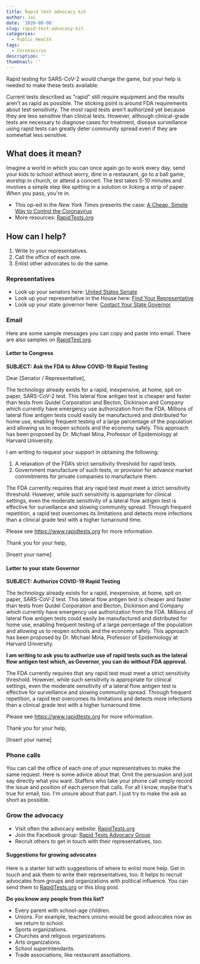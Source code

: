 ```yaml
---
title: Rapid test advocacy kit
author: Jai
date: '2020-08-08'
slug: rapid-test-advocacy-kit
categories:
  - Public Health
tags:
  - Coronavirus
description: ''
thumbnail: ''
---
```


Rapid testing for SARS-CoV-2 would change the game, but your help is needed to make these tests available.

Current tests described as "rapid" still require equipment and the results aren't as rapid as possible. The sticking point is around FDA requirements about test sensitivity. The most rapid tests aren't authorized yet because they are less sensitive than clinical tests. However, although clinical-grade tests are necessary to diagnose cases for treatment, disease surveillance using rapid tests can greatly deter community spread even if they are somewhat less sensitive.

## What does it mean?
Imagine a world in which you can once again go to work every day, send your kids to school without worry, dine in a restaurant, go to a ball game, worship in church, or attend a concert. The test takes 5-10 minutes and involves a simple step like spitting in a solution or licking a strip of paper. When you pass, you're in.

- This op-ed in the *New York Times* presents the case: [A Cheap, Simple Way to Control the Coronavirus](https://www.nytimes.com/2020/07/03/opinion/coronavirus-tests.html)
- More resources: [RapidTests.org](https://www.rapidtests.org)

## How can I help?
1. Write to your representatives.
1. Call the office of each one.
1. Enlist other advocates to do the same.

### Representatives
- Look up your senators here: [United States Senate](https://www.senate.gov/senators/contact)
- Look up your representative in the House here: [Find Your Representative](https://www.house.gov/representatives/find-your-representative)
- Look up your state governor here: [Contact Your State Governor](https://www.usa.gov/state-governor)

### Email
Here are some sample messages you can copy and paste into email. There are also samples on [RapidTest.org](https://www.rapidtests.org).

#### Letter to Congress
**SUBJECT: Ask the FDA to Allow COVID-19 Rapid Testing**

Dear [Senator / Representative],

The technology already exists for a rapid, inexpensive, at home, spit on paper, SARS-CoV-2 test. This lateral flow antigen test is cheaper and faster than tests from Quidel Corporation and Becton, Dickinson and Company which currently have emergency use authorization from the FDA. Millions of lateral flow antigen tests could easily be manufactured and distributed for home use, enabling frequent testing of a large percentage of the population and allowing us to reopen schools and the economy safely. This approach has been proposed by Dr. Michael Mina, Professor of Epidemiology at Harvard University.

I am writing to request your support in obtaining the following:

1. A relaxation of the FDA’s strict sensitivity threshold for rapid tests.
1. Government manufacture of such tests, or provision for advance market commitments for private companies to manufacture them.

The FDA currently requires that any rapid test must meet a strict sensitivity threshold. However, while such sensitivity is appropriate for clinical settings, even the moderate sensitivity of a lateral flow antigen test is effective for surveillance and slowing community spread. Through frequent repetition, a rapid test overcomes its limitations and detects more infections than a clinical grade test with a higher turnaround time.

Please see https://www.rapidtests.org for more information.

Thank you for your help,

[Insert your name]

#### Letter to your state Governor
**SUBJECT: Authorize COVID-19 Rapid Testing**

The technology already exists for a rapid, inexpensive, at home, spit on paper, SARS-CoV-2 test. This lateral flow antigen test is cheaper and faster than tests from Quidel Corporation and Becton, Dickinson and Company which currently have emergency use authorization from the FDA. Millions of lateral flow antigen tests could easily be manufactured and distributed for home use, enabling frequent testing of a large percentage of the population and allowing us to reopen schools and the economy safely. This approach has been proposed by Dr. Michael Mina, Professor of Epidemiology at Harvard University.

**I am writing to ask you to authorize use of rapid tests such as the lateral flow antigen test which, as Governor, you can do without FDA approval.**

The FDA currently requires that any rapid test must meet a strict sensitivity threshold. However, while such sensitivity is appropriate for clinical settings, even the moderate sensitivity of a lateral flow antigen test is effective for surveillance and slowing community spread. Through frequent repetition, a rapid test overcomes its limitations and detects more infections than a clinical grade test with a higher turnaround time.

Please see https://www.rapidtests.org for more information.

Thank you for your help,

[Insert your name]

### Phone calls
You can call the office of each one of your representatives to make the same request. Here is some advice about that. Omit the persuasion and just say directly what you want. Staffers who take your phone call simply record the issue and position of each person that calls. For all I know, maybe that's true for email, too. I'm unsure about that part. I just try to make the ask as short as possible.

### Grow the advocacy
- Visit often the advocacy website: [RapidTests.org](https://www.rapidtests.org)
- Join the Facebook group: [Rapid Tests Advocacy Group](https://www.facebook.com/groups/590134215033774/)
- Recruit others to get in touch with their representatives, too.

#### Suggestions for growing advocates
Here is a starter list with suggestions of where to enlist more help. Get in touch and ask them to write their representatives, too. It helps to recruit advocates from groups and organizations with political influence. You can send them to [RapidTests.org](https://www.rapidtests.org) or this blog post.

**Do you know any people from this list?**

- Every parent with school-age children.
- Unions. For example, teachers unions would be good advocates now as we return to school.
- Sports organizations.
- Churches and religous organizations.
- Arts organizations.
- School superintendants.
- Trade associations, like restaurant assotiations.